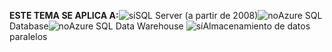 <Token> **ESTE TEMA SE APLICA A:**![sí](media/yes.png)SQL Server (a partir de 2008)![no](media/no.png)Azure SQL Database![no](media/no.png)Azure SQL Data Warehouse ![sí](media/yes.png)Almacenamiento de datos paralelos </Token>

